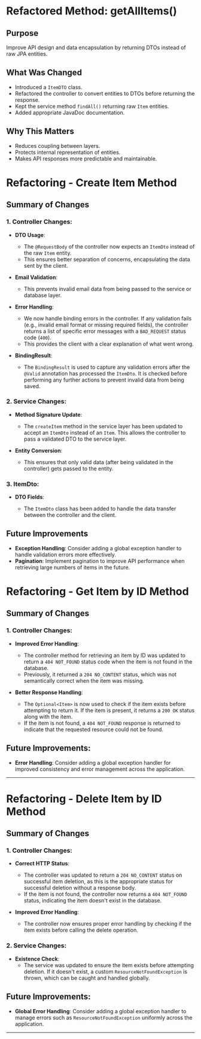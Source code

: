 # Refactored Method: getAllItems()

## Purpose

Improve API design and data encapsulation by returning DTOs instead of raw JPA entities.

## What Was Changed

- Introduced a `ItemDTO` class.
- Refactored the controller to convert entities to DTOs before returning the response.
- Kept the service method `findAll()` returning raw `Item` entities.
- Added appropriate JavaDoc documentation.

## Why This Matters

- Reduces coupling between layers.
- Protects internal representation of entities.
- Makes API responses more predictable and maintainable.

# Refactoring - Create Item Method

## Summary of Changes

### 1. Controller Changes:

- **DTO Usage**:

  - The `@RequestBody` of the controller now expects an `ItemDto` instead of the raw `Item` entity.
  - This ensures better separation of concerns, encapsulating the data sent by the client.
- **Email Validation**:

  - This prevents invalid email data from being passed to the service or database layer.
- **Error Handling**:

  - We now handle binding errors in the controller. If any validation fails (e.g., invalid email format or missing required fields), the controller returns a list of specific error messages with a `BAD_REQUEST` status code (`400`).
  - This provides the client with a clear explanation of what went wrong.
- **BindingResult**:

  - The `BindingResult` is used to capture any validation errors after the `@Valid` annotation has processed the `ItemDto`. It is checked before performing any further actions to prevent invalid data from being saved.

### 2. Service Changes:

- **Method Signature Update**:

  - The `createItem` method in the service layer has been updated to accept an `ItemDto` instead of an `Item`. This allows the controller to pass a validated DTO to the service layer.
- **Entity Conversion**:

  - This ensures that only valid data (after being validated in the controller) gets passed to the entity.

### 3. ItemDto:

- **DTO Fields**:

  - The `ItemDto` class has been added to handle the data transfer between the controller and the client.

## Future Improvements

- **Exception Handling**: Consider adding a global exception handler to handle validation errors more effectively.
- **Pagination**: Implement pagination to improve API performance when retrieving large numbers of items in the future.

# Refactoring - Get Item by ID Method

## Summary of Changes

### 1. Controller Changes:

- **Improved Error Handling**:

  - The controller method for retrieving an item by ID was updated to return a `404 NOT_FOUND` status code when the item is not found in the database.
  - Previously, it returned a `204 NO_CONTENT` status, which was not semantically correct when the item was missing.
- **Better Response Handling**:

  - The `Optional<Item>` is now used to check if the item exists before attempting to return it. If the item is present, it returns a `200 OK` status along with the item.
  - If the item is not found, a `404 NOT_FOUND` response is returned to indicate that the requested resource could not be found.

## Future Improvements:

- **Error Handling**: Consider adding a global exception handler for improved consistency and error management across the application.

---


# Refactoring - Delete Item by ID Method

## Summary of Changes

### 1. Controller Changes:

- **Correct HTTP Status**:

  - The controller was updated to return a `204 NO_CONTENT` status on successful item deletion, as this is the appropriate status for successful deletion without a response body.
  - If the item is not found, the controller now returns a `404 NOT_FOUND` status, indicating the item doesn't exist in the database.
- **Improved Error Handling**:

  - The controller now ensures proper error handling by checking if the item exists before calling the delete operation.

### 2. Service Changes:

- **Existence Check**:
  - The service was updated to ensure the item exists before attempting deletion. If it doesn't exist, a custom `ResourceNotFoundException` is thrown, which can be caught and handled globally.

## Future Improvements:

- **Global Error Handling**: Consider adding a global exception handler to manage errors such as `ResourceNotFoundException` uniformly across the application.

---
